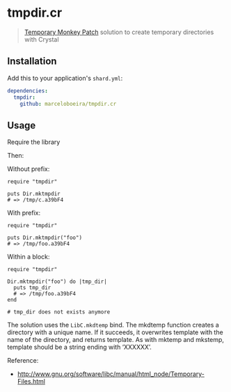 # tmpdir.cr
> [Temporary Monkey Patch](https://github.com/crystal-lang/crystal/pull/2911) solution to create temporary directories with Crystal

## Installation

Add this to your application's `shard.yml`:

```yaml
dependencies:
  tmpdir:
    github: marceloboeira/tmpdir.cr
```

## Usage

Require the library

Then:

Without prefix:

```crystal
require "tmpdir"

puts Dir.mktmpdir
# => /tmp/c.a39bF4
```

With prefix:

```crystal
require "tmpdir"

puts Dir.mktmpdir("foo")
# => /tmp/foo.a39bF4
```

Within a block:
```crystal
require "tmpdir"

Dir.mktmpdir("foo") do |tmp_dir|
  puts tmp_dir
  # => /tmp/foo.a39bF4
end

# tmp_dir does not exists anymore
```

The solution uses the `LibC.mkdtemp` bind. 
The mkdtemp function creates a directory with a unique name. If it
succeeds, it overwrites template with the name of the directory, and
returns template. As with mktemp and mkstemp, template should be a
string ending with ‘XXXXXX’.

Reference:
- http://www.gnu.org/software/libc/manual/html_node/Temporary-Files.html
